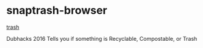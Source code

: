 # snaptrash-browser
<a href="http://snaptrash.win"> trash </a>

Dubhacks 2016
Tells you if something is Recyclable, Compostable, or Trash
